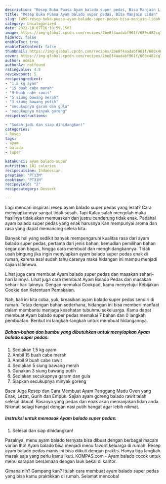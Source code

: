 ```yaml
---
description: "Resep Buka Puasa Ayam balado super pedas, Bisa Manjain Lidah"
title: "Resep Buka Puasa Ayam balado super pedas, Bisa Manjain Lidah"
slug: 1499-resep-buka-puasa-ayam-balado-super-pedas-bisa-manjain-lidah
category: Uncategorized
date: 2022-10-07T16:10:59.156Z
image: https://img-global.cpcdn.com/recipes/2be8f4aadabf961f/680x482cq70/ayam-balado-super-pedas-foto-resep-utama.jpg
hideToc: false
enableToc: true
enableTocContent: false
thumbnail: https://img-global.cpcdn.com/recipes/2be8f4aadabf961f/680x482cq70/ayam-balado-super-pedas-foto-resep-utama.jpg
cover: https://img-global.cpcdn.com/recipes/2be8f4aadabf961f/680x482cq70/ayam-balado-super-pedas-foto-resep-utama.jpg
author: Admin
authorAv: notfound
ratingvalue: 4.8
reviewcount: 5
recipeingredient:
- "1,5 kg ayam"
- "15 buah cabe merah"
- "9 buah cabe rawit"
- "5 siung bawang merah"
- "3 siung bawang putih"
- "secukupnya garam dan gula"
- "secukupnya minyak goreng"
recipeinstructions:

- "Sudah jadi dan siap dihidangkan!"
categories:
- Resep
tags:
- ayam
- balado
- super

katakunci: ayam balado super 
nutrition: 181 calories
recipecuisine: Indonesian
preptime: "PT13M"
cooktime: "PT31M"
recipeyield: "2"
recipecategory: Dessert

---
```



Lagi mencari inspirasi resep ayam balado super pedas yang lezat? Cara menyiapkannya sangat tidak susah. Tapi Kalau salah mengolah maka hasilnya tidak akan memuaskan dan justru cenderung tidak enak. Padahal ayam balado super pedas yang enak harusnya Kan mempunyai aroma dan rasa yang dapat memancing selera kita.


Banyak hal yang sedikit banyak mempengaruhi kualitas rasa dari ayam balado super pedas, pertama dari jenis bahan, kemudian pemilihan bahan segar dan bagus, hingga cara membuat dan menghidangkannya. Tidak usah bingung jika ingin menyiapkan ayam balado super pedas enak di rumah, karena asal sudah tahu caranya maka hidangan ini mampu menjadi sajian istimewa.

Lihat juga cara membuat Ayam balado super pedas dan masakan sehari-hari lainnya. Lihat juga cara membuat Ayam Balado Pedas dan masakan sehari-hari lainnya. Dengan memakai Cookpad, kamu menyetujui Kebijakan Cookie dan Ketentuan Pemakaian.


Nah, kali ini kita coba, yuk, kreasikan ayam balado super pedas sendiri di rumah. Tetap dengan bahan sederhana, hidangan ini bisa memberi manfaat dalam membantu menjaga kesehatan tubuhmu sekeluarga. Kamu dapat membuat Ayam balado super pedas memakai 7 bahan dan 0 langkah pembuatan. Berikut ini langkah-langkah untuk membuat hidangannya.

<!--inarticleads1-->

##### Bahan-bahan dan bumbu yang dibutuhkan untuk menyiapkan Ayam balado super pedas:

1. Sediakan 1,5 kg ayam
1. Ambil 15 buah cabe merah
1. Ambil 9 buah cabe rawit
1. Sediakan 5 siung bawang merah
1. Gunakan 3 siung bawang putih
1. Sediakan secukupnya garam dan gula
1. Siapkan secukupnya minyak goreng


Baca Juga Resep dan Cara Membuat Ayam Panggang Madu Oven yang Enak, Lezat, Gurih dan Empuk. Sajian ayam goreng balado rawit telah selesai dibuat. Rasanya yang pedas dan enak akan memanjakan lidah anda. Nikmati selagi hangat dengan nasi putih hangat agar lebih nikmat. 

<!--inarticleads2-->

##### Instruksi untuk memasak Ayam balado super pedas:


1. Selesai dan siap dihidangkan!

Pasalnya, menu ayam balado ternyata bisa dibuat dengan berbagai macam varian lho! Ayam balado bisa menjadi menu favorit keluarga di rumah. Resep ayam balado pedas manis ini bisa diikuti dengan praktis. Hanya tiga langkah masak saja yang perlu kamu ikuti. KOMPAS.com - Ayam balado cocok untuk menu sarapan bersamaan dengan lauk bekal di kantor. 

Gimana nih? Gampang kan? Itulah cara membuat ayam balado super pedas yang bisa kamu praktikkan di rumah. Selamat mencoba!
